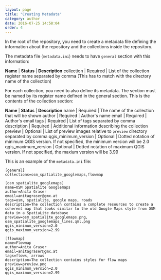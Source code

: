 ```yaml
---
layout: page
title: "Creating Metadata"
category: author
date: 2016-07-25 14:58:04
order: 4
---
```


In the root of the repository, you need to create a metadata file defining 
the information about the repository and the collections inside the repository. 

The metadata file (```metadata.ini```) needs to have ```general``` section 
with this information:

**Name** | **Status** | **Description**
collection | Required | List of the collection register name separated by comma (This has to match with the directory name of the collection)

For each collection, you need to also define its metadata. The section must 
be named by its register name defined in the general section. This is the 
contents of the collection section:

**Name** | **Status** | **Description**
name | Required | The name of the collection that will be shown
author | Required | Author's name
email | Required | Author's email
tags | Required | List of tags separated by comma
description | Required | Additional information describing the collection
preview | Optional | List of preview images relative to ```preview``` directory separated by comma
qgis_minimum_version | Optional | Dotted notation of minimum QGIS version. If not specified, the minimum version will be 2.0
qgis_maximum_version | Optional | Dotted notation of maximum QGIS version. If not specified, the maxium version will be 3.99


This is an example of the ```metadata.ini``` file:

```
[general]
collections=osm_spatialite_googlemaps,flowmap

[osm_spatialite_googlemaps]
name=OSM Spatialite Googlemaps
author=Anita Graser
email=anitagraser@gmx.at
tags=osm, spatialite, google maps, roads
description=The collection contains a complete resources to create a coherent map that looks similar to the old Google Maps style from OSM data in a SpatiaLite database
preview=osm_spatialite_googlemaps.png, osm_spatialite_googlemaps_lines.qml.png
qgis_minimum_version=2.0
qgis_maximum_version=2.99

[flowmap]
name=Flowmap
author=Anita Graser
email=anitagraser@gmx.at
tags=flows, arrows
description=The collection contains styles for flow maps
preview=preview.png
qgis_minimum_version=2.0
qgis_maximum_version=2.99
```




